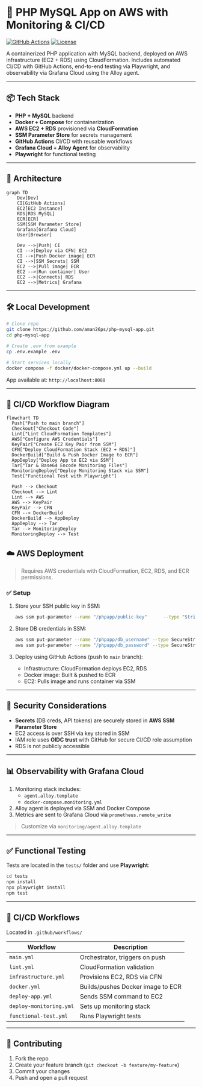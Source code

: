 
# 🚀 PHP MySQL App on AWS with Monitoring & CI/CD

[![GitHub Actions](https://github.com/aman26ps/php-mysql-app/actions/workflows/main.yml/badge.svg)](https://github.com/aman26ps/php-mysql-app/actions)
[![License](https://img.shields.io/badge/license-MIT-green.svg)](LICENSE)

A containerized PHP application with MySQL backend, deployed on AWS infrastructure (EC2 + RDS) using CloudFormation. Includes automated CI/CD with GitHub Actions, end-to-end testing via Playwright, and observability via Grafana Cloud using the Alloy agent.

---

## 📦 Tech Stack

- **PHP + MySQL** backend
- **Docker + Compose** for containerization
- **AWS EC2 + RDS** provisioned via **CloudFormation**
- **SSM Parameter Store** for secrets management
- **GitHub Actions** CI/CD with reusable workflows
- **Grafana Cloud + Alloy Agent** for observability
- **Playwright** for functional testing

---

## 📐 Architecture

```mermaid
graph TD
    Dev[Dev]
    CI[GitHub Actions]
    EC2[EC2 Instance]
    RDS[RDS MySQL]
    ECR[ECR]
    SSM[SSM Parameter Store]
    Grafana[Grafana Cloud]
    User[Browser]

    Dev -->|Push| CI
    CI -->|Deploy via CFN| EC2
    CI -->|Push Docker image| ECR
    CI -->|SSM Secrets| SSM
    EC2 -->|Pull image| ECR
    EC2 -->|Run container| User
    EC2 -->|Connects| RDS
    EC2 -->|Metrics| Grafana
```

---

## 🛠️ Local Development

```bash
# Clone repo
git clone https://github.com/aman26ps/php-mysql-app.git
cd php-mysql-app

# Create .env from example
cp .env.example .env

# Start services locally
docker compose -f docker/docker-compose.yml up --build
```

App available at: `http://localhost:8080`

---

## 🔁 CI/CD Workflow Diagram

```mermaid
flowchart TD
  Push["Push to main branch"]
  Checkout["Checkout Code"]
  Lint["Lint CloudFormation Templates"]
  AWS["Configure AWS Credentials"]
  KeyPair["Create EC2 Key Pair from SSM"]
  CFN["Deploy CloudFormation Stack (EC2 + RDS)"]
  DockerBuild["Build & Push Docker Image to ECR"]
  AppDeploy["Deploy App to EC2 via SSM"]
  Tar["Tar & Base64 Encode Monitoring Files"]
  MonitoringDeploy["Deploy Monitoring Stack via SSM"]
  Test["Functional Test with Playwright"]

  Push --> Checkout
  Checkout --> Lint
  Lint --> AWS
  AWS --> KeyPair
  KeyPair --> CFN
  CFN --> DockerBuild
  DockerBuild --> AppDeploy
  AppDeploy --> Tar
  Tar --> MonitoringDeploy
  MonitoringDeploy --> Test
```
## ☁️ AWS Deployment

> Requires AWS credentials with CloudFormation, EC2, RDS, and ECR permissions.

### ✅ Setup

1. Store your SSH public key in SSM:
   ```bash
   aws ssm put-parameter --name "/phpapp/public-key"      --type "String" --value "$(cat ~/.ssh/id_rsa.pub)"
   ```

2. Store DB credentials in SSM:
   ```bash
   aws ssm put-parameter --name "/phpapp/db_username" --type SecureString --value "admin"
   aws ssm put-parameter --name "/phpapp/db_password" --type SecureString --value "password"
   ```

3. Deploy using GitHub Actions (push to `main` branch):
   - Infrastructure: CloudFormation deploys EC2, RDS
   - Docker image: Built & pushed to ECR
   - EC2: Pulls image and runs container via SSM

---

## 🔐 Security Considerations

- **Secrets** (DB creds, API tokens) are securely stored in **AWS SSM Parameter Store**
- EC2 access is over SSH via key stored in SSM
- IAM role uses **OIDC trust** with GitHub for secure CI/CD role assumption
- RDS is not publicly accessible

---

## 📊 Observability with Grafana Cloud

1. Monitoring stack includes:
   - `agent.alloy.template`
   - `docker-compose.monitoring.yml`
2. Alloy agent is deployed via SSM and Docker Compose
3. Metrics are sent to Grafana Cloud via `prometheus.remote_write`

> Customize via `monitoring/agent.alloy.template`

---

## ✅ Functional Testing

Tests are located in the `tests/` folder and use **Playwright**:

```bash
cd tests
npm install
npx playwright install
npm test
```

---

## 🔁 CI/CD Workflows

Located in `.github/workflows/`

| Workflow         | Description                      |
|------------------|----------------------------------|
| `main.yml`       | Orchestrator, triggers on push   |
| `lint.yml`       | CloudFormation validation        |
| `infrastructure.yml` | Provisions EC2, RDS via CFN |
| `docker.yml`     | Builds/pushes Docker image to ECR |
| `deploy-app.yml` | Sends SSM command to EC2         |
| `deploy-monitoring.yml` | Sets up monitoring stack |
| `functional-test.yml` | Runs Playwright tests       |

---

## 🤝 Contributing

1. Fork the repo
2. Create your feature branch (`git checkout -b feature/my-feature`)
3. Commit your changes
4. Push and open a pull request




